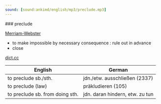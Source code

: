 ```yaml
---
sound: [sound:ankimd/english/mp3/preclude.mp3]
---
```


\### preclude

[Merriam-Webster](https://www.merriam-webster.com/dictionary/preclude)

- to make impossible by necessary consequence : rule out in advance
- close

[dict.cc](https://www.dict.cc/preclude)

| English        | German       |
| -------------- | ------------ |
| to preclude sb./sth. | jdn./etw. ausschließen (2337) |
| to preclude (law) | präkludieren (105) |
| to preclude sb. from doing sth. | jdn. daran hindern, etw. zu tun |
